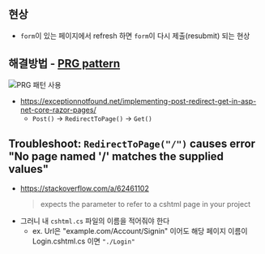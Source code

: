 ## 현상
- `form`이 있는 페이지에서 refresh 하면 `form`이 다시 제출(resubmit) 되는 현상

## 해결방법 - [PRG pattern](https://en.wikipedia.org/wiki/Post/Redirect/Get)
![PRG 패턴 사용](https://upload.wikimedia.org/wikipedia/commons/thumb/3/3c/PostRedirectGet_DoubleSubmitSolution.png/350px-PostRedirectGet_DoubleSubmitSolution.png)

- https://exceptionnotfound.net/implementing-post-redirect-get-in-asp-net-core-razor-pages/
  - `Post()` -> `RedirectToPage()` -> `Get()`

## Troubleshoot: `RedirectToPage("/")` causes error "No page named '/' matches the supplied values"
- https://stackoverflow.com/a/62461102
  > expects the parameter to refer to a cshtml page in your project
- 그러니 내 `cshtml.cs` 파일의 이름을 적어줘야 한다
  - ex. Url은 "example.com/Account/Signin" 이어도 해당 페이지 이름이 Login.cshtml.cs 이면 `"./Login"`